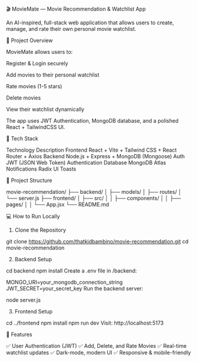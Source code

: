 🎬 MovieMate — Movie Recommendation & Watchlist App

An AI-inspired, full-stack web application that allows users to create, manage, and rate their own personal movie watchlist.

📄 Project Overview

MovieMate allows users to:

Register & Login securely

Add movies to their personal watchlist

Rate movies (1-5 stars)

Delete movies

View their watchlist dynamically

The app uses JWT Authentication, MongoDB database, and a polished React + TailwindCSS UI.

🧩 Tech Stack

Technology	Description
Frontend	React + Vite + Tailwind CSS + React Router + Axios
Backend	Node.js + Express + MongoDB (Mongoose)
Auth	JWT (JSON Web Token) Authentication
Database	MongoDB Atlas
Notifications	Radix UI Toasts

📂 Project Structure

movie-recommendation/
├── backend/
│   ├── models/
│   ├── routes/
│   └── server.js
├── frontend/
│   ├── src/
│   │   ├── components/
│   │   ├── pages/
│   │   └── App.jsx
└── README.md

💻 How to Run Locally

1. Clone the Repository

git clone https://github.com/thatkidbambino/movie-recommendation.git
cd movie-recommendation

2. Backend Setup

cd backend
npm install
Create a .env file in /backend:

MONGO_URI=your_mongodb_connection_string
JWT_SECRET=your_secret_key
Run the backend server:

node server.js

3. Frontend Setup

cd ../frontend
npm install
npm run dev
Visit: http://localhost:5173

🎯 Features

✅ User Authentication (JWT)
✅ Add, Delete, and Rate Movies
✅ Real-time watchlist updates
✅ Dark-mode, modern UI
✅ Responsive & mobile-friendly

